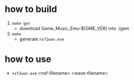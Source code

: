 # how to build

1. `make get`
   * download Game_Music_Emu-$(GME_VER) into ./gem
1. `make`
   * generate `nsf2wav.exe`

# how to use

* `nsf2wav.exe` \<nsf-filename\> \<wave-filename\>

